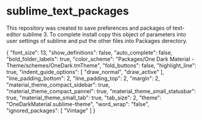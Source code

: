 # sublime_text_packages

This repository was created to save preferences and packages of text-editor sublime 3.
To complete install copy this object of parameters into user settings of sublime and put the other files into Packages derectory.

{
	"font_size": 13,
	"show_definitions": false,
	"auto_complete": false,
	"bold_folder_labels": true,
	"color_scheme": "Packages/One Dark Material - Theme/schemes/OneDark.tmTheme",
	"fold_buttons": false,
	"highlight_line": true,
	"indent_guide_options":
	[
		"draw_normal",
		"draw_active"
	],
	"line_padding_bottom": 2,
	"line_padding_top": 2,
	"margin": 2,
	"material_theme_compact_sidebar": true,
	"material_theme_compact_pannel": true,
	"material_theme_small_statusbar": true,
	"material_theme_small_tab": true,
	"tab_size": 2,
	"theme": "OneDarkMaterial.sublime-theme",
	"word_wrap": "false",
	"ignored_packages":
	[
		"Vintage"
	]
}
